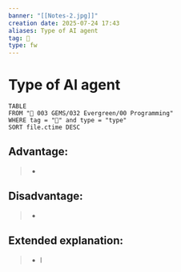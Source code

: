 ```yaml
---
banner: "[[Notes-2.jpg]]"
creation date: 2025-07-24 17:43
aliases: Type of AI agent
tag: 🤖
type: fw
---
```

# Type of AI agent
```dataview
TABLE
FROM "💎 003 GEMS/032 Evergreen/00 Programming"
WHERE tag = "🤖" and type = "type"
SORT file.ctime DESC
```

## Advantage:
> - 

## Disadvantage:
> - 

## Extended explanation:
> - l


